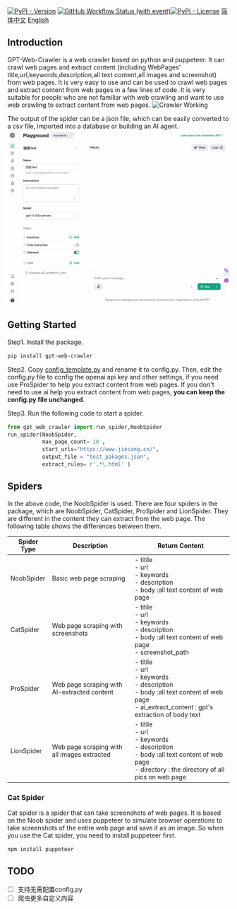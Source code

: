 [![PyPI - Version](https://img.shields.io/pypi/v/gpt-web-crawler)](https://pypi.org/project/gpt-web-crawler/) [![GitHub Workflow Status (with event)](https://img.shields.io/github/actions/workflow/status/Tim-Saijun/gpt-web-crawler/python-publish.yml)](https://github.com/Tim-Saijun/gpt-web-crawler/actions/workflows/python-publish.yml)[![PyPI - License](https://img.shields.io/pypi/l/gpt-web-crawler)](https://pypi.org/project/gpt-web-crawler/)   [简体中文](README-Zh.md)    [English](README.md)

## Introduction
GPT-Web-Crawler is a web crawler based on python and puppeteer. It can crawl web pages and extract content (including WebPages' title,url,keywords,description,all text content,all images and screenshot) from web pages. It is very easy to use and can be used to crawl web pages and extract content from web pages in a few lines of code. It is very suitable for people who are not familiar with web crawling and want to use web crawling to extract content from web pages.
![Crawler Working](images/crawler.gif)

The output of the spider can be a json file, which can be easily converted to a csv file, imported into a database or building an AI agent.
![Assistant demo](images/assistant_demo.gif)
## Getting Started
Step1. Install the package.
```bash
pip install gpt-web-crawler
```
Step2. Copy [config_template.py](config_template.py) and rename it to config.py. Then, edit the config.py file to config the openai api key and other settings, if you need use ProSpider to help you extract content from web pages. If you don't need to use ai help you extract content from web pages, **you can keep the config.py file unchanged**.

Step3. Run the following code to start a spider.
```python
from gpt_web_crawler import run_spider,NoobSpider
run_spider(NoobSpider, 
           max_page_count= 10 ,
           start_urls="https://www.jiecang.cn/", 
           output_file = "test_pakages.json",
           extract_rules= r'.*\.html' )
```

## Spiders
In the above code, the NoobSpider is used. There are four spiders in the package, which are NoobSpider, CatSpider, ProSpider and LionSpider. They are different in the content they can extract from the web page. The following table shows the differences between them.

| Spider Type | Description                                      | Return Content                                   |
|-------------|--------------------------------------------------|--------------------------------------------------|
| NoobSpider  | Basic web page scraping                          |- titile <br>- url<br>- keywords<br>- description<br>- body :all text content of web page|
| CatSpider   | Web page scraping with screenshots               |- titile <br>- url<br>- keywords<br>- description<br>- body :all text content of web page <br>- screenshot_path|
| ProSpider   | Web page scraping with AI-extracted content      |- titile <br>- url<br>- keywords<br>- description<br>- body :all text content of web page <br>- ai_extract_content : gpt's extraction of body text|
| LionSpider  | Web page scraping with all images extracted      |- titile <br>- url<br>- keywords<br>- description<br>- body :all text content of web page <br>- directory : the directory of all pics on web page|

### Cat Spider
Cat spider is a spider that can take screenshots of web pages. It is based on the Noob spider and uses puppeteer to simulate browser operations to take screenshots of the entire web page and save it as an image.
So when you use the Cat spider, you need to install puppeteer first.
```bash
npm install puppeteer
```

## TODO
- [ ] 支持无需配置config.py
- [ ] 爬虫更多自定义内容
